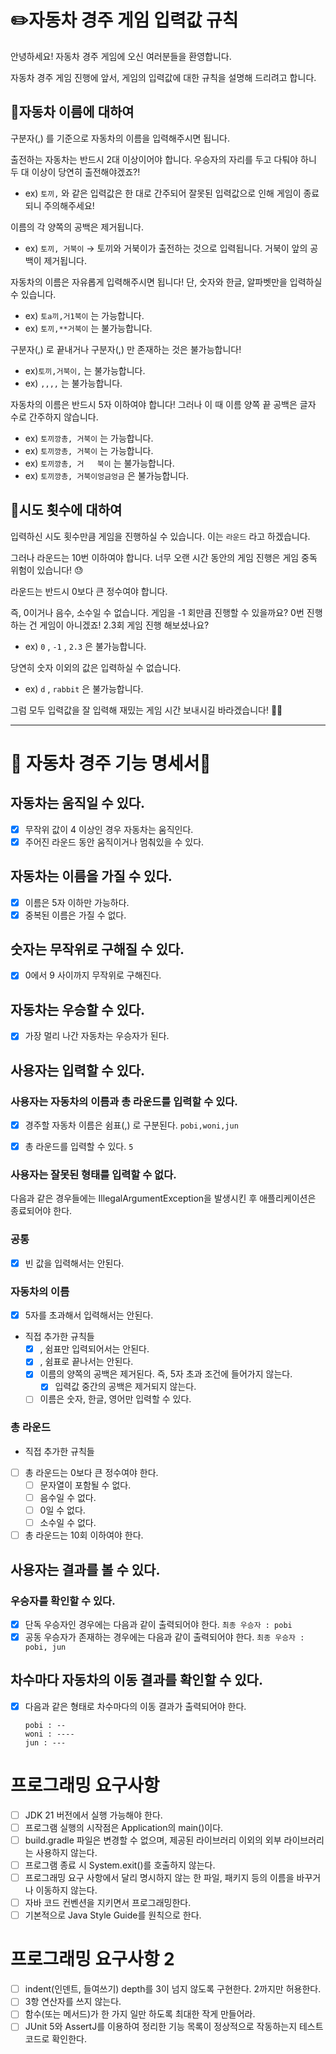 # ✏️자동차 경주 게임 입력값 규칙

안녕하세요! 자동차 경주 게임에 오신 여러분들을 환영합니다.

자동차 경주 게임 진행에 앞서, 게임의 입력값에 대한 규칙을 설명해 드리려고 합니다.

## 📝자동차 이름에 대하여

구분자(,) 를 기준으로 자동차의 이름을 입력해주시면 됩니다.

출전하는 자동차는 반드시 2대 이상이어야 합니다. 우승자의 자리를 두고 다퉈야 하니 두 대 이상이 당연히 출전해야겠죠?!

- ex) `토끼,` 와 같은 입력값은 한 대로 간주되어 잘못된 입력값으로 인해 게임이 종료되니 주의해주세요!

이름의 각 양쪽의 공백은 제거됩니다.

- ex) `토끼, 거북이` → 토끼와 거북이가 출전하는 것으로 입력됩니다. 거북이 앞의 공백이 제거됩니다.

자동차의 이름은 자유롭게 입력해주시면 됩니다! 단, 숫자와 한글, 알파벳만을 입력하실 수 있습니다.

- ex) `토a끼,거1북이` 는 가능합니다.
- ex) `토끼,**거북이` 는 불가능합니다.

구분자(,) 로 끝내거나 구분자(,) 만 존재하는 것은 불가능합니다!

- ex)`토끼,거북이,` 는 불가능합니다.
- ex) `,,,,` 는 불가능합니다.

자동차의 이름은 반드시 5자 이하여야 합니다! 그러나 이 때 이름 양쪽 끝 공백은 글자 수로 간주하지 않습니다.

- ex) `토끼깡총, 거북이` 는 가능합니다.
- ex) `토끼깡총, 거북이`          는 가능합니다.
- ex) `토끼깡총, 거   북이` 는 불가능합니다.
- ex) `토끼깡총, 거북이엉금엉금` 은 불가능합니다.

## 📝시도 횟수에 대하여

입력하신 시도 횟수만큼 게임을 진행하실 수 있습니다. 이는 `라운드` 라고 하겠습니다.

그러나 라운드는 10번 이하여야 합니다. 너무 오랜 시간 동안의 게임 진행은 게임 중독 위험이 있습니다! 😓

라운드는 반드시 0보다 큰 정수여야 합니다.

즉, 0이거나 음수, 소수일 수 없습니다. 게임을 -1 회만큼 진행할 수 있을까요? 0번 진행하는 건 게임이 아니겠죠! 2.3회 게임 진행 해보셨나요?

- ex) `0` , `-1` , `2.3` 은 불가능합니다.

당연히 숫자 이외의 값은 입력하실 수 없습니다.

- ex) `d` , `rabbit` 은 불가능합니다.

그럼 모두 입력값을 잘 입력해 재밌는 게임 시간 보내시길 바라겠습니다! 🙇🏻

---

# 🚗 자동차 경주 기능 명세서💭

## 자동차는 움직일 수 있다.

- [x] 무작위 값이 4 이상인 경우 자동차는 움직인다.
- [x] 주어진 라운드 동안 움직이거나 멈춰있을 수 있다.

## 자동차는 이름을 가질 수 있다.

- [x] 이름은 5자 이하만 가능하다.
- [x] 중복된 이름은 가질 수 없다.

## 숫자는 무작위로 구해질 수 있다.

- [x] 0에서 9 사이까지 무작위로 구해진다.

## 자동차는 우승할 수 있다.

- [x] 가장 멀리 나간 자동차는 우승자가 된다.

## 사용자는 입력할 수 있다.

### 사용자는 자동차의 이름과 총 라운드를 입력할 수 있다.

- [x] 경주할 자동차 이름은 쉼표(,) 로 구분된다.
  ```pobi,woni,jun```

- [x] 총 라운드를 입력할 수 있다.
  ```5```

### 사용자는 잘못된 형태를 입력할 수 없다.

다음과 같은 경우들에는 IllegalArgumentException을 발생시킨 후 애플리케이션은 종료되어야 한다.

### 공통

- [x] 빈 값을 입력해서는 안된다.

### 자동차의 이름

- [x] 5자를 초과해서 입력해서는 안된다.

- 직접 추가한 규칙들
    - [x] , 쉼표만 입력되어서는 안된다.
    - [x] , 쉼표로 끝나서는 안된다.
    - [x] 이름의 양쪽의 공백은 제거된다. 즉, 5자 초과 조건에 들어가지 않는다.
        - [x] 입력값 중간의 공백은 제거되지 않는다.
    - [ ] 이름은 숫자, 한글, 영어만 입력할 수 있다.

### 총 라운드

- 직접 추가한 규칙들
- [ ] 총 라운드는 0보다 큰 정수여야 한다.
    - [ ] 문자열이 포함될 수 없다.
    - [ ] 음수일 수 없다.
    - [ ] 0일 수 없다.
    - [ ] 소수일 수 없다.
- [ ] 총 라운드는 10회 이하여야 한다.

## 사용자는 결과를 볼 수 있다.

### 우승자를 확인할 수 있다.

- [x] 단독 우승자인 경우에는 다음과 같이 출력되어야 한다.
  ```최종 우승자 : pobi```
- [x] 공동 우승자가 존재하는 경우에는 다음과 같이 출력되어야 한다.
  ```최종 우승자 : pobi, jun```

## 차수마다 자동차의 이동 결과를 확인할 수 있다.

- [x] 다음과 같은 형태로 차수마다의 이동 결과가 출력되어야 한다.
  ```
  pobi : --
  woni : ----
  jun : ---
  ```

# 프로그래밍 요구사항

- [ ] JDK 21 버전에서 실행 가능해야 한다.
- [ ] 프로그램 실행의 시작점은 Application의 main()이다.
- [ ] build.gradle 파일은 변경할 수 없으며, 제공된 라이브러리 이외의 외부 라이브러리는 사용하지 않는다.
- [ ] 프로그램 종료 시 System.exit()를 호출하지 않는다.
- [ ] 프로그래밍 요구 사항에서 달리 명시하지 않는 한 파일, 패키지 등의 이름을 바꾸거나 이동하지 않는다.
- [ ] 자바 코드 컨벤션을 지키면서 프로그래밍한다.
- [ ] 기본적으로 Java Style Guide를 원칙으로 한다.

# 프로그래밍 요구사항 2

- [ ] indent(인덴트, 들여쓰기) depth를 3이 넘지 않도록 구현한다. 2까지만 허용한다.
- [ ] 3항 연산자를 쓰지 않는다.
- [ ] 함수(또는 메서드)가 한 가지 일만 하도록 최대한 작게 만들어라.
- [ ] JUnit 5와 AssertJ를 이용하여 정리한 기능 목록이 정상적으로 작동하는지 테스트 코드로 확인한다.
